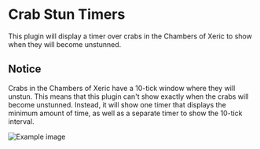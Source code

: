 # Crab Stun Timers
This plugin will display a timer over crabs in the Chambers of Xeric to show when they will become unstunned.

## Notice
Crabs in the Chambers of Xeric have a 10-tick window where they will unstun. This means that this plugin can't show 
exactly when the crabs will become unstunned. Instead, it will show one timer that displays the minimum amount of time, 
as well as a separate timer to show the 10-tick interval.


![Example image](https://i.imgur.com/AKp5BEY.png)
